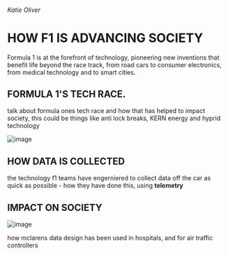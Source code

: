 ###### Katie Oliver 

# HOW F1 IS ADVANCING SOCIETY

Formula 1 is at the forefront of technology, pioneering new inventions that benefit life beyond the race track, from road cars to consumer electronics, from medical technology and to smart cities.

## FORMULA 1'S TECH RACE.

talk about formula ones tech race and how that has helped to impact society, this could be things like anti lock breaks, KERN energy and hyprid technology

![image](https://user-images.githubusercontent.com/94462126/142061182-b65807d5-2d49-4e97-ba51-fe89ab6d3c49.png)


## HOW DATA IS COLLECTED
the technology f1 teams have engerniered to collect data off the car as quick as possible - how they have done this, using **telemetry**

## IMPACT ON SOCIETY 
![image](https://user-images.githubusercontent.com/94462126/142069840-62f563c9-5be2-4e06-a626-bbb6193ddbd3.png)

how mclarens data design has been used in hospitals, and for air traffic controllers 
